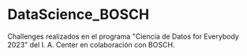 # DataScience_BOSCH
Challenges realizados en el programa "Ciencia de Datos for Everybody 2023" del I. A. Center en colaboración con BOSCH.
